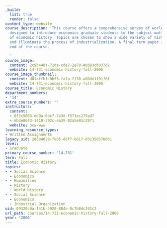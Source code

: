 ```yaml
---
_build:
  list: true
  render: false
content_type: website
course_description: 'This course offers a comprehensive survey of world economic history,
  designed to introduce economics graduate students to the subject matter and methodology
  of economic history. Topics are chosen to show a wide variety of historical experience
  and illuminate the process of industrialization. A final term paper is due at the
  end of the course.

  '
course_image:
  content: 2c9b44da-71da-cde7-2e79-40693cb037d2
  website: 14-731-economic-history-fall-2006
course_image_thumbnail:
  content: d01affbf-0b53-fa7a-f130-a08de1f91f0f
  website: 14-731-economic-history-fall-2006
course_title: Economic History
department_numbers:
- '14'
extra_course_numbers: ''
instructors:
  content:
  - 075c5803-ed9a-6bc7-743d-f571ec275ed7
  - ebde8643-1410-392c-ea39-02a5e01c2971
  website: ocw-www
learning_resource_types:
- Written Assignments
legacy_uid: 2d684029-fe05-d6f7-b617-0313505760b1
level:
- Graduate
primary_course_number: '14.731'
term: Fall
title: Economic History
topics:
- - Social Science
  - Economics
- - Humanities
  - History
  - World History
- - Social Science
  - Economics
  - Industrial Organization
uid: 09320c0a-f41b-4920-884e-0c7b8dc241c2
url_path: courses/14-731-economic-history-fall-2006
year: '2006'
---
```

